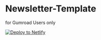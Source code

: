 # Newsletter-Template
for Gumroad Users only



[![Deploy to Netlify](https://www.netlify.com/img/deploy/button.svg)](https://app.netlify.com/start/deploy?repository=https://github.com/SuperHuman12/Newsletter-Template)

